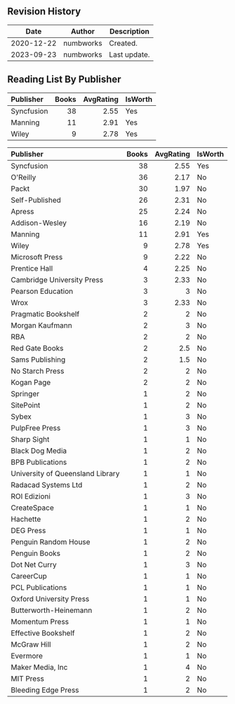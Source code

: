 ## Revision History

|Date|Author|Description|
|---|---|---|
|2020-12-22|numbworks|Created.|
|2023-09-23|numbworks|Last update.|

## Reading List By Publisher

| Publisher   |   Books |   AvgRating | IsWorth   |
|:------------|--------:|------------:|:----------|
| Syncfusion  |      38 |        2.55 | Yes       |
| Manning     |      11 |        2.91 | Yes       |
| Wiley       |       9 |        2.78 | Yes       |

| Publisher                        |   Books |   AvgRating | IsWorth   |
|:---------------------------------|--------:|------------:|:----------|
| Syncfusion                       |      38 |        2.55 | Yes       |
| O'Reilly                         |      36 |        2.17 | No        |
| Packt                            |      30 |        1.97 | No        |
| Self-Published                   |      26 |        2.31 | No        |
| Apress                           |      25 |        2.24 | No        |
| Addison-Wesley                   |      16 |        2.19 | No        |
| Manning                          |      11 |        2.91 | Yes       |
| Wiley                            |       9 |        2.78 | Yes       |
| Microsoft Press                  |       9 |        2.22 | No        |
| Prentice Hall                    |       4 |        2.25 | No        |
| Cambridge University Press       |       3 |        2.33 | No        |
| Pearson Education                |       3 |        3    | No        |
| Wrox                             |       3 |        2.33 | No        |
| Pragmatic Bookshelf              |       2 |        2    | No        |
| Morgan Kaufmann                  |       2 |        3    | No        |
| RBA                              |       2 |        2    | No        |
| Red Gate Books                   |       2 |        2.5  | No        |
| Sams Publishing                  |       2 |        1.5  | No        |
| No Starch Press                  |       2 |        2    | No        |
| Kogan Page                       |       2 |        2    | No        |
| Springer                         |       1 |        2    | No        |
| SitePoint                        |       1 |        2    | No        |
| Sybex                            |       1 |        3    | No        |
| PulpFree Press                   |       1 |        3    | No        |
| Sharp Sight                      |       1 |        1    | No        |
| Black Dog Media                  |       1 |        2    | No        |
| BPB Publications                 |       1 |        2    | No        |
| University of Queensland Library |       1 |        1    | No        |
| Radacad Systems Ltd              |       1 |        2    | No        |
| ROI Edizioni                     |       1 |        3    | No        |
| CreateSpace                      |       1 |        1    | No        |
| Hachette                         |       1 |        2    | No        |
| DEG Press                        |       1 |        1    | No        |
| Penguin Random House             |       1 |        2    | No        |
| Penguin Books                    |       1 |        2    | No        |
| Dot Net Curry                    |       1 |        3    | No        |
| CareerCup                        |       1 |        1    | No        |
| PCL Publications                 |       1 |        1    | No        |
| Oxford University Press          |       1 |        1    | No        |
| Butterworth-Heinemann            |       1 |        2    | No        |
| Momentum Press                   |       1 |        1    | No        |
| Effective Bookshelf              |       1 |        2    | No        |
| McGraw Hill                      |       1 |        2    | No        |
| Evermore                         |       1 |        1    | No        |
| Maker Media, Inc                 |       1 |        4    | No        |
| MIT Press                        |       1 |        2    | No        |
| Bleeding Edge Press              |       1 |        2    | No        |
